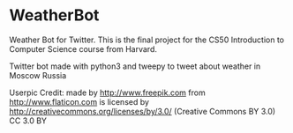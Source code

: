 # WeatherBot
Weather Bot for Twitter. This is the final project for the CS50 Introduction to Computer Science course from Harvard.

Twitter bot made with python3 and tweepy to tweet about weather in Moscow Russia

Userpic Credit: made by http://www.freepik.com from http://www.flaticon.com is licensed by http://creativecommons.org/licenses/by/3.0/ (Creative Commons BY 3.0) CC 3.0 BY
